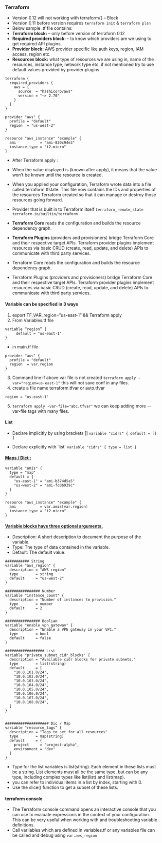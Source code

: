
### Terraform 
-	Version 0.12 will not working with terraform{} – Block
-	Version 0.11 before version requires `terraform init` & `terraform plan`
-	Below sample .tf file contains:
  - **Terraform block:** – only before version of terraform 0.12
  - **Required providers block:** – to know which providers are we using to get required API plugins.
  - **Provider block:** AWS provider specific like auth keys, region, IAM access, region etc.
  - **Resources block:** what type of resources we are using in, name of the resources, instance type, network type etc. if not mentioned try to use default values provided by provider plugins 

```
terraform {
  required_providers {
    aws = {
      source  = "hashicorp/aws"
      version = "~> 2.70"
    }
  }
}

provider "aws" {
  profile = "default"
  region  = "us-west-2"
}

resource "aws_instance" "example" {
  ami           = "ami-830c94e3"
  instance_type = "t2.micro"
}
```  
- After Terraform apply : 
- When the value displayed is (known after apply), it means that the value won't be known until the resource is created.
- When you applied your configuration, Terraform wrote data into a file called terraform.tfstate. This file now contains the IDs and properties of the resources Terraform created so that it can manage or destroy those resources going forward.
- Provider that is built in to Terraform itself `terraform_remote_state  terraform.io/builtin/terraform`

- **Terraform Core** reads the configuration and builds the resource dependency graph.
- **Terraform Plugins** (providers and provisioners) bridge Terraform Core and their respective target APIs. Terraform provider plugins implement resources via basic CRUD (create, read, update, and delete) APIs to communicate with third party services.
- Terraform Core reads the configuration and builds the resource dependency graph.
- Terraform Plugins (providers and provisioners) bridge Terraform Core and their respective target APIs. Terraform provider plugins implement resources via basic CRUD (create, read, update, and delete) APIs to communicate with third party services.

#### Variable can be specified in 3 ways 
1.	export TF_VAR_region=”us-east-1” && Terraform apply 
2.	From Variables.tf file
```cat  variables.tf
variable “region” {
	 default = "us-east-1"
}
```
- in main.tf file 
```
provider "aws" {
  profile = "default"
  region  = var.region 
} 
```
3. Command line if above var file is not created `terraform apply -var="region=us-east-1"` this will not save conf in any files.
4. create a file name terraform.tfvar or auto.tfvar 

```cat terraform.tfvar
region = "us-east-1"
```
5. `terraform apply -var-file="abc.tfvar"` we can keep adding more --var-file tags with many files.

#### List
- Declare implicitly by using brackets []
`variable "cidrs" { default = [] }`

- Declare explicitly with 'list'
`variable "cidrs" { type = list }`

#### [Maps / Dict :](https://learn.hashicorp.com/tutorials/terraform/aws-variables?in=terraform/aws-get-started#assigning-maps)
```
variable "amis" {
  type = "map"
  default = {
    "us-east-1" = "ami-b374d5a5"
    "us-west-2" = "ami-fc0b939c"
  }
}

```
```
resource "aws_instance" "example" {
  ami           = var.amis[var.region]
  instance_type = "t2.micro"
}
```

####  [Variable blocks have three optional arguments.](https://learn.hashicorp.com/tutorials/terraform/variables?in=terraform/configuration-language)

- Description: A short description to document the purpose of the variable.
- Type: The type of data contained in the variable.
- Default: The default value.

```
########### String
variable "aws_region" {
  description = "AWS region"
  type        = string
  default     = "us-west-2"
}

################ Number
variable "instance_count" {
  description = "Number of instances to provision."
  type        = number
  default     = 2
}

################ Boolian
variable "enable_vpn_gateway" {
  description = "Enable a VPN gateway in your VPC."
  type        = bool
  default     = false
}

################## List 
variable "private_subnet_cidr_blocks" {
  description = "Available cidr blocks for private subnets."
  type        = list(string)
  default     = [
    "10.0.101.0/24",
    "10.0.102.0/24",
    "10.0.103.0/24",
    "10.0.104.0/24",
    "10.0.105.0/24",
    "10.0.106.0/24",
    "10.0.107.0/24",
    "10.0.108.0/24",
  ]
}


#################### Dic / Map
variable "resource_tags" {
  description = "Tags to set for all resources"
  type        = map(string)
  default     = {
    project     = "project-alpha",
    environment = "dev"
  }
}

```

- Type for the list variables is list(string). Each element in these lists must be a string. List elements must all be the same type, but can be any type, including complex types like list(list) and list(map).
- you can refer to individual items in a list by index, starting with 0.
- Use the slice() function to get a subset of these lists.

#### terraform console
- The Terraform console command opens an interactive console that you can use to evaluate expressions in the context of your configuration. This can be very useful when working with and troubleshooting variable definitions.
- Call varilables which are defined in variables.tf or any variables file can be called and debug using `var.aws_region`

